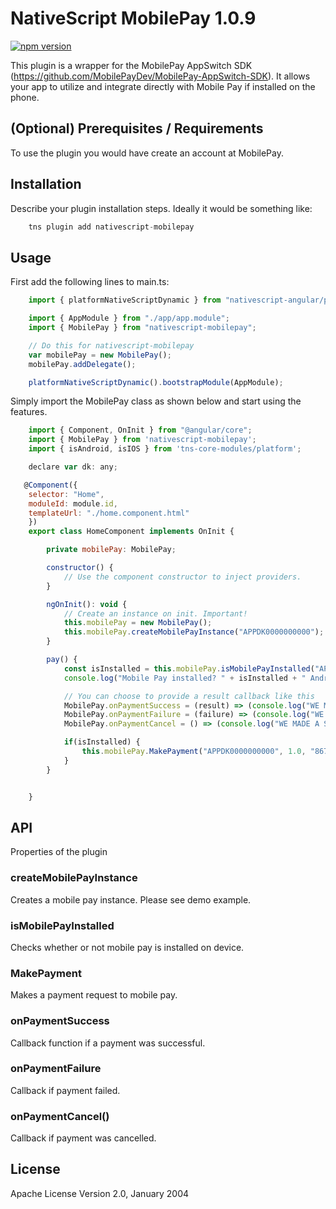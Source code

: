# NativeScript MobilePay 1.0.9

[![npm version](https://badge.fury.io/js/nativescript-mobilepay.svg)](https://badge.fury.io/js/nativescript-mobilepay)

This plugin is a wrapper for the MobilePay AppSwitch SDK (https://github.com/MobilePayDev/MobilePay-AppSwitch-SDK). It allows your app to utilize and integrate directly with Mobile Pay if installed on the phone.

## (Optional) Prerequisites / Requirements

To use the plugin you would have create an account at MobilePay.

## Installation

Describe your plugin installation steps. Ideally it would be something like:

```javascript
    tns plugin add nativescript-mobilepay
```

## Usage 

First add the following lines to main.ts:
```javascript
    import { platformNativeScriptDynamic } from "nativescript-angular/platform";

    import { AppModule } from "./app/app.module";
    import { MobilePay } from "nativescript-mobilepay";

    // Do this for nativescript-mobilepay
    var mobilePay = new MobilePay();
    mobilePay.addDelegate();

    platformNativeScriptDynamic().bootstrapModule(AppModule);

```

Simply import the MobilePay class as shown below and start using the features.
	
```javascript
    import { Component, OnInit } from "@angular/core";
    import { MobilePay } from 'nativescript-mobilepay';
    import { isAndroid, isIOS } from 'tns-core-modules/platform';

    declare var dk: any;

   @Component({
    selector: "Home",
    moduleId: module.id,
    templateUrl: "./home.component.html"
    })
    export class HomeComponent implements OnInit {

        private mobilePay: MobilePay;

        constructor() {
            // Use the component constructor to inject providers.
        }

        ngOnInit(): void {
            // Create an instance on init. Important!
            this.mobilePay = new MobilePay();
            this.mobilePay.createMobilePayInstance("APPDK0000000000");
        }

        pay() {
            const isInstalled = this.mobilePay.isMobilePayInstalled("APPDK0000000000");
            console.log("Mobile Pay installed? " + isInstalled + " Android: " + isAndroid + " iOS: " + isIOS);

            // You can choose to provide a result callback like this
            MobilePay.onPaymentSuccess = (result) => (console.log("WE MADE A SUCCESSFUL RESULT"));
            MobilePay.onPaymentFailure = (failure) => (console.log("WE MADE A FAILURE LOL"));
            MobilePay.onPaymentCancel = () => (console.log("WE MADE A SUCCESSFUL CANCEL"));

            if(isInstalled) {
                this.mobilePay.MakePayment("APPDK0000000000", 1.0, "86715c57-8840-4a6f-af5f-07ee89107ece")
            }
        }


    }


```

## API

Properties of the plugin

### createMobilePayInstance

Creates a mobile pay instance. Please see demo example.

### isMobilePayInstalled

Checks whether or not mobile pay is installed on device.

### MakePayment

Makes a payment request to mobile pay.

### onPaymentSuccess

Callback function if a payment was successful.

### onPaymentFailure

Callback if payment failed.

### onPaymentCancel()

Callback if payment was cancelled.
    
## License

Apache License Version 2.0, January 2004
